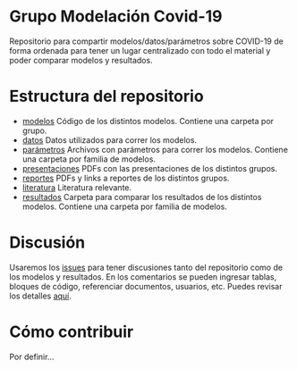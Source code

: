 # Grupo Modelación Covid-19
Repositorio para compartir modelos/datos/parámetros sobre COVID-19 de forma ordenada para tener un lugar centralizado con todo el material y poder comparar modelos y resultados.

# Estructura del repositorio
- [modelos](modelos/) Código de los distintos modelos. Contiene una carpeta por grupo.
- [datos](datos/) Datos utilizados para correr los modelos.
- [parámetros](parametros/) Archivos con parámetros para correr los modelos. Contiene una carpeta por familia de modelos.
- [presentaciones](presentaciones/) PDFs con las presentaciones de los distintos grupos.
- [reportes](reportes/) PDFs y links a reportes de los distintos grupos.
- [literatura](literatura/) Literatura relevante.
- [resultados](resultados/) Carpeta para comparar los resultados de los distintos modelos. Contiene una carpeta por familia de modelos.

# Discusión
Usaremos los [issues](https://github.com/IMFD-DITT/modelamiento-covid/issues) para tener discusiones tanto del repositorio como de los modelos y resultados. En los comentarios se pueden ingresar tablas, bloques de código, referenciar documentos, usuarios, etc. Puedes revisar los detalles [aquí](https://help.github.com/en/github/writing-on-github).


# Cómo contribuir
Por definir...
